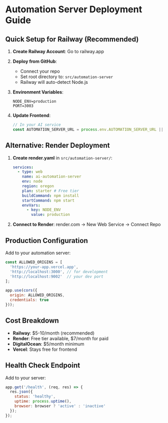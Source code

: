 # Automation Server Deployment Guide

## Quick Setup for Railway (Recommended)

1. **Create Railway Account**: Go to railway.app
2. **Deploy from GitHub**:
   - Connect your repo
   - Set root directory to: `src/automation-server`
   - Railway will auto-detect Node.js

3. **Environment Variables**:
   ```
   NODE_ENV=production
   PORT=3003
   ```

4. **Update Frontend**:
   ```typescript
   // In your AI service
   const AUTOMATION_SERVER_URL = process.env.AUTOMATION_SERVER_URL || 'http://localhost:3003';
   ```

## Alternative: Render Deployment

1. **Create render.yaml** in `src/automation-server/`:
   ```yaml
   services:
     - type: web
       name: ai-automation-server
       env: node
       region: oregon
       plan: starter # Free tier
       buildCommand: npm install
       startCommand: npm start
       envVars:
         - key: NODE_ENV
           value: production
   ```

2. **Connect to Render**: render.com → New Web Service → Connect Repo

## Production Configuration

Add to your automation server:

```javascript
const ALLOWED_ORIGINS = [
  'https://your-app.vercel.app',
  'http://localhost:3000', // for development
  'http://localhost:9002'  // your dev port
];

app.use(cors({
  origin: ALLOWED_ORIGINS,
  credentials: true
}));
```

## Cost Breakdown

- **Railway**: $5-10/month (recommended)
- **Render**: Free tier available, $7/month for paid
- **DigitalOcean**: $5/month minimum
- **Vercel**: Stays free for frontend

## Health Check Endpoint

Add to your server:
```javascript
app.get('/health', (req, res) => {
  res.json({ 
    status: 'healthy', 
    uptime: process.uptime(),
    browser: browser ? 'active' : 'inactive'
  });
});
```
